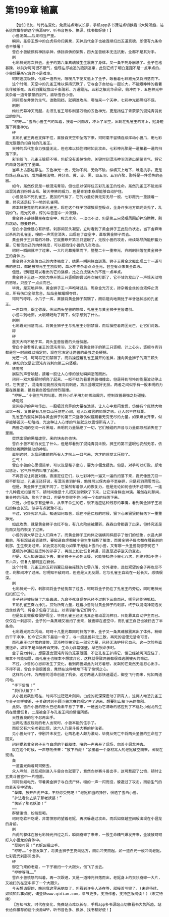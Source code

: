 # 第199章 输赢
        【告知书友，时代在变化，免费站点难以长存，手机app多书源站点切换看书大势所趋，站长给你推荐的这个换源APP，听书音色多、换源、找书都好使！】
       小兽发飙……后果相当严重。
       瞬间，圣兽王族中的白虎将命归黄泉，天神后代金子也被连续扫出五道真魂，即便有九条命也不够屠！
       雪白小兽破颇有神挡杀神，佛挡诛佛的架势，四大圣兽根本无法抗衡，全都不是其对手。
       刷
       七彩神光再次扫去，金子的第六条真魂被生生震离了身体，又一条不死身崩溃了。金子性格暴躁，以前对珂珂很不服气，但现在却被追的狼狈逃窜，此刻它终于明白差距不是一点半点的，小兽想要杀它真的不是难事。
       珂珂速度极快，化成一道白光，嗖嗖几下便又追上了金子，眼看着七彩霞光又将扫落而下。
       这个时候，天空中的孔雀王难以保持沉默了，它与金子自幼在一起长大，不能眼睁睁的看着伙伴被杀死。五彩羽翼绽放出千条瑞彩、万道霞光，五彩之躯光华朵朵，俯冲而下，五色神光中夹杂着一道青蒙蒙的剑气，直斩雪白小兽。
       珂珂现在非常的生气，谁敢阻挡，就朝谁攻杀，哪怕来一个天神，七彩神光都照扫不误。
       刷刷
       绚烂光幕冲天而起，击溃孔雀王号称刷落万物的五色神光，更是挡住了青蒙蒙的混沌青羽发出的剑气。
       “咿呀……”雪白小兽生气的叫着，接着一闪而没，冲上了半空，出现在孔雀王的背上，贴身砸落下两重神光。
       砰
       五彩孔雀王再也支撑不住，直接自天空中坠落下来，珂珂毫不留情连续挥动小兽爪，用七彩霞光狠狠的扫身前的孔雀王。
       天神的后代生命力强盛无比，但也难以挡住珂珂如此攻击，七彩神光那是一道接着一道的扫落下来。
       彩羽纷飞，孔雀王狼狈不堪，但却没有丢掉性命，关键时刻混沌神羽流转出蒙蒙青气，将它的肉身包裹在了里面。
       当年上古那位存在，五色神光一出，无物不刷，无物不破，纵横天上地下，难逢抗手。更是祭炼己身五羽，成为最强法物，共分青、黄、赤、黑、白五羽，五羽齐聚，那将是一件恐怖的圣器。
       如今，虽然仅仅是一根混沌青羽，但也足以保得住五彩孔雀王的性命。虽然孔雀王不能发挥出混沌青羽粉碎山岳、破灭神佛的威力，但是青羽本身却能够自动护住。
       小兽见杀不死孔雀王，更加的气恼了，它的力量仿佛无穷无尽一般，七彩霞光一重接着一重，终究还是扫下一地的孔雀翎。
       原本鲜艳亮丽的五彩孔雀王，现在这个样子可谓狼狈至极点，全身许多地方都光秃秃了，乱羽纷飞，霞光闪烁，惊的斗兽宫中一片寂静。
       黄金狮子静静蹲坐在虚空中，眸光冰冷，一动也不动，但是第三只竖眼周围却神焰腾腾，剧烈跳动，想要睁开。
       雪白小兽像是心有所感，刹那间回头凝望，立时看到了黄金狮子王此刻的状态，当下舍弃难以杀死的孔雀王，嗖的一声凭空消失，出现在了虚空中，直取黄金狮子而去。
       黄金狮子王非常的冷静，它就要睁开第三只竖眼了，无视小兽的攻击，继续竭尽所能积蓄力量，它相信自己的肉体强度，可以抵挡住小兽的几次攻击。
       珂珂一瞬间就冲了过来，一大片光幕笼罩而下，整整二十一重神光，齐刷刷扫落在黄金狮子王的身体上。
       黄金狮子太高估自己的肉体强度了，结果一瞬间鲜血迸溅，狮子王黄金之躯出现二十一道可怖的伤口，都是被神光生生割裂的，血水中夹杂着点点金光，甚至有点像黄金血液。
       但是，很明显可以看出的它的强横，比之白虎强大的不是一点半点。
       黄金狮子王这一次努力睁开第三只竖眼的尝试再次被打断了，它不甘的发出了一声惊天动地的怒吼，只差了一点点而已。
       毕竟，是天地异种，黄金狮子王一声咆哮过后，周身金光万丈，掺杂着金丝的血液停止流动，所有伤口全部愈合，灿灿金躯耀眼夺目。
       珂珂气呼呼，小爪子一挥，直接将黄金狮子禁锢了，而后砸向地面处于半昏迷状态的孔雀王。
       一声巨响，烟尘弥漫，传出两头圣兽的怒啸，孔雀王与黄金狮子王皆遭创。
       小兽冲到地面，大眼睛眨动了两下，似乎想到了什么。
       刷刷
       七彩霞光扫落而出，将黄金狮子王与孔雀王分别禁锢，而后操控着两团光芒，让它们对轰。
       砰
       砰
       震天大响不绝于耳，两头圣兽皆震的头昏脑胀。
       雪白小兽看着孔雀王的混沌青羽，又看了看黄金狮子的第三只竖眼，计上心头，竖眼与青羽都是它一时间难以搞定的，现在它决定让两兽的最强之处硬撼。
       光芒一闪，珂珂将它们禁锢了，而后操控着孔雀王展开的雀屏，撞向黄金狮子的第三颗头颅，确切的说是让混沌青羽刺向第三只竖眼。
       哧啦啦
       崩裂的声音响起，接着一股让人心悸的波动瞬间浩荡而出。
       珂珂一双大眼顿时明亮了起来，一眨不眨的看着两兽相撞出，但是待到可怖的能量波动停止时，它失望了，混沌青羽竟然没有向前刺进，第三竖眼完好无损。两者之间似乎有一股未明的力量在推拒着，抵挡着自毁性的惨烈碰撞。
       “咿呀……”小兽生气的叫着，两只小爪子用力的挥动霞光，控制双兽最强之处碰撞。
       哧啦啦
       空间崩碎的声响传出，一股极其奇异的力量在浩荡，让人心中发闷发慌，仿佛有个庞然大物出世一般，又像是有几座巨山压落在心间，给人以难言的惊惧之感，让人忍不住战栗。
       孔雀王的混沌神羽与黄金狮子的第三只竖眼仿似蕴藏着无穷无尽的力量，如果爆发开来，似乎能够毁灭一切阻挡，光这种让人心悸的气氛就足以震惊所有人了。
       两兽之间的空间一片黑暗，未明的力量隔绝了一切，它们触碰的声音与力量都忽然消失在了里面。
       突然出现的黑暗虚空，来的快去的也快。
       雪白小兽不明白发生了什么，但是却看到了混沌青羽未毁，狮王的第三竖眼也安然无恙，依然缭绕着腾腾跳动的神焰。
       直到这时，水晶屏幕前的所有人才喘上一口气来，方才的感觉太压抑了。
       生气！
       雪白小兽的心思很简单，可以说是稚子童心，要为小倔龙报仇。但是，对手可以打败，却难以惩治，它气呼呼的叫嚷了起来。
       不再尝试让两兽对撞，直接定住它们，以七彩神光一遍又一遍的扫落下来，霞光像是刀刃一般不断刮过，孔雀王还好说，有混沌青羽护持，勉强可以保肉身不至崩碎，只是彩羽凋零而已。
       但是，黄金狮子王就不同了，它虽然有着惊人的恢复力，但是无论如何也快不过珂珂，一连十几种霞光扫落而下，顿时间像是十几把天剑劈砍了下来，让它浑身鲜血淋漓。虽然在刹那间，黄金神光闪动，愈合了伤口，但是毕竟架不住小兽一个劲的扫落下来。
       只是，小兽似乎有些晕血，从来不杀生的它，很不适应这种残忍的事情，看到黄金狮子王被扫的鲜血长流，似乎有点犹豫不忍。
       不过，它终究非凡品，知道如何取舍，现在不是仁慈的时候，狠下心来狠狠的扫落下一重重神光。
       如此攻势，就是黄金狮子也扛不住，有几次险些被腰斩，森森白骨都露了出来，但终究还是险而又险的恢复了过来。
       小兽的强大早已让人们麻木了。而黄金狮子王肉体之强横同样超乎了他们的想象，水晶大屏幕前，所有观战者皆骇然，要知道白虎都被小兽生生扫断了躯体，而黄金狮子每次都在腰斩前的刹那，生生恢复过来，如此变态的能力如果不是碰上雪白小兽，又有哪一头圣兽能够奈何它？
       竖眼的神通已经恐怖的邪乎了，再加上如此恢复神通，简直是近乎逆天的变态。
       但是，众人知道如此下去，黄金狮子王必死无疑，它能够挡住小兽七八次，但绝对挡不住十五六次，恢复力量明显在衰弱。
       这个时候，孔雀王的五彩羽翼已经被摧残的七零八落，分外凄惨，远处观望的金子再也忍不住，刹那间冲了过来。它明知不敌珂珂，但也是义无反顾，它与孔雀王自幼在一起长大，感情很深。
       刷
       七彩神光一闪，刹那间将金子给拘禁了过去，珂珂将金子扔在了孔雀王的旁边，同时用神光扫扫们三个。
       金子已经被扫掉了六条真魂，九命不死身现在已经不过剩下三命而已，哪里还能够抵挡。
       五彩孔雀王奋力挣扎，拼劲所有力量，趁着小兽对付黄金狮子的刹那，终于以混沌神羽透发出丝丝青气，将金子包容了进去，以青羽护佑它们两个。
       但是如此做很难保护周全，毕竟孔雀王还无法真正催动混沌神羽，只能靠其自动护主而已。仅仅在一刹那间，金子的一条真魂又被扫了出来，被震碎在虚空中，而孔雀王自己也被扫去了半条命。
       七彩霞光再次闪动，珂珂十几重光幕同时扫落下来，金子又一条真魂被震离出了体外，粉碎的干干净净，如今它只剩下最后一命了，与一般圣兽并无二致，再死的话便无活命可言。
       而孔雀王也非常的凄惨，混沌神羽被分出一部分力量，已经无法护持它自己，这一次险些直接送命，如果不是血脉传自天神，生命力非常强盛，早已殒命多时。
       金子奋力挣扎，想要退出混沌青羽的笼罩范围，不让孔雀王护持它，但已经被珂珂定住了，根本不可能如愿，而孔雀王也根本不想放弃它，这样就导致两兽都很难逃脱被灭的命运。
       不过，小兽的心思却发生了变化，看到两兽如此为对方着想，发飙的它竟然无法忍心出手。不得不说，雪白小兽很善良，竟然在这种境地下有了怜悯之心。
       这样的心怀，为两兽的活命创造了机会，远方两道人影快速逼近，御空飞行而来，宛如两道闪电。
       “手下留情！”
       “我们认输了！”
       从小兽发飙到现在，时间不过短短片刻间，白虎的死深深震动了所有人，这两人唯恐孔雀王与金子同样被杀，于关键时刻不顾斗兽大赛的规定冲了进来，想要阻止接下来的惨剧。
       此刻，雪白小兽的怒火已经渐渐平息了下来，一是因为它清晰的感应到了不远处小倔龙的生机在慢慢恢复，二是被金子与孔雀王间的情谊所感。
       天性善良的它不忍再出手。
       当两名违反规则的老人出现时，小兽本能的住手了。
       而后又有六名老者出现，这六人乃是斗兽大赛的护法者。
       见小兽允许了，惨剧并未发生，让两名老人颇为激动，毕竟从死亡中将两头圣兽的生命拉了回来。
       珂珂提着黄金狮子王与白虎的半截躯体，嗖的一声离开了现场，向着小倔龙冲去。
       就在这个时候，一声怒吼传来：“放下白虎！”紧接着一个身材高大的老妪破空而来，出现在现场。
       轰
       一道雷光向着珂珂劈去。
       众人哗然，违反规则进入斗兽台也就罢了，竟然向参赛斗兽出手，这可惹起了公愤，顿时让玄黄斗兽宫中一片喧嚣。
       珂珂快如电光，带着黄金狮子与白虎尸体，嗖的一声一闪而没，躲避过了攻击，而后生气的向着天空中望去。
       “孽障，放开白虎尸体，不然你受死吧！”老妪相当的狰狞，恨透了雪白小兽。
       “护法者快去杀了那老妖婆！”
       “快斩了那老妖婆！”
       ……
       群情激愤，纷纷怒喝。
       珂珂吃软不吃硬，非常愤怒的望着老妪，再次躲避过攻击，而后如穿越空间般出现在小倔龙的身前。
       刷
       白虎的躯体在被七彩神光扫过之后，瞬间崩碎了来来，一股生命精气爆发开来，全被被珂珂打入小倔龙的身体中。
       “孽障可恶！”老妪凶狠出手。
       “咿呀……”小兽发飙了，将黄金狮子王扔向远方，而后冲天而起，如一道白光一般冲向老妪，七彩霞光刹那间出手。
       砰
       御空飞来的老妪，一下子被扫一个大跟头，倒飞了出去。
       “咿咿呀呀……”
       雪白小兽愤怒的叫着，再一次跟进，又是一道神光扫落而出，老妪身上的衣衫崩碎一大片，又被扫的在空中摔了一个大跟头。
       今天想请假的，晚间我这里来朋友了，但看到许多人还在等，就接着写完了。(未完待续，如欲知后事如何，请登陆www.qidian.com，章节更多，支持作者，支持正版阅读！)（未完待续）
       【告知书友，时代在变化，免费站点难以长存，手机app多书源站点切换看书大势所趋，站长给你推荐的这个换源APP，听书音色多、换源、找书都好使！】